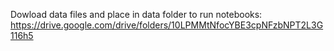 Dowload data files and place in data folder to run notebooks:
https://drive.google.com/drive/folders/10LPMMtNfocYBE3cpNFzbNPT2L3G116h5
